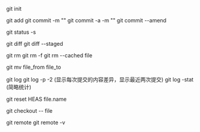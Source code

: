 git init

git add 
git commit -m ""
git commit -a -m ""
git commit --amend

git status -s

git diff
git diff --staged

git rm
git rm -f
git rm --cached file

git mv file_from file_to

git log
git log -p -2  (显示每次提交的内容差异，显示最近两次提交)
git log -stat (简略统计)

git reset HEAS file.name

git checkout -- file

git remote
git remote -v


